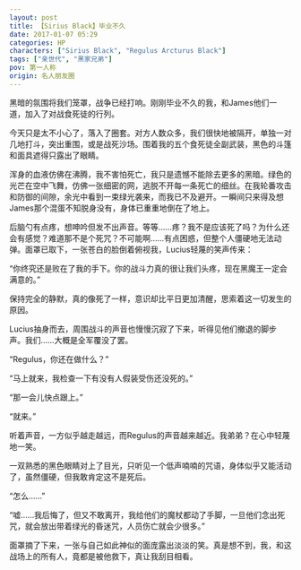 ```yaml
---
layout: post
title: 【Sirius Black】毕业不久
date: 2017-01-07 05:29
categories: HP
characters: ["Sirius Black", "Regulus Arcturus Black"]
tags: ["亲世代", "黑家兄弟"]
pov: 第一人称
origin: 名人朋友圈
---
```


黑暗的氛围将我们笼罩，战争已经打响。刚刚毕业不久的我，和James他们一道，加入了对战食死徒的行列。

今天只是太不小心了，落入了圈套。对方人数众多，我们很快地被隔开，单独一对几地打斗，突出重围，或是战死沙场。围着我的五个食死徒全副武装，黑色的斗篷和面具遮得只露出了眼睛。

浑身的血液仿佛在沸腾，我不害怕死亡，我只是遗憾不能除去更多的黑暗。绿色的光芒在空中飞舞，仿佛一张细密的网，逃脱不开每一条死亡的细丝。在我轮番攻击和防御的间隙，余光中看到一束绿光袭来，而我已不及避开。一瞬间只来得及想James那个混蛋不知脱身没有，身体已重重地倒在了地上。

后脑勺有点疼，想呻吟但发不出声音。等等……疼？我不是应该死了吗？为什么还会有感觉？难道那不是个死咒？不可能啊……有点困惑，但整个人僵硬地无法动弹。面罩已取下，一张苍白的脸倒着俯视我，Lucius轻蔑的笑声传来：

“你终究还是败在了我的手下。你的战斗力真的很让我们头疼，现在黑魔王一定会满意的。”

保持完全的静默，真的像死了一样，意识却比平日更加清醒，思索着这一切发生的原因。

Lucius抽身而去，周围战斗的声音也慢慢沉寂了下来，听得见他们撤退的脚步声。我们……大概是全军覆没了罢。

“Regulus，你还在做什么？”

“马上就来，我检查一下有没有人假装受伤还没死的。”

“那一会儿快点跟上。”

“就来。”

听着声音，一方似乎越走越远，而Regulus的声音越来越近。我弟弟？在心中轻蔑地一笑。

一双熟悉的黑色眼睛对上了目光，只听见一个低声喃喃的咒语，身体似乎又能活动了，虽然僵硬，但我敢肯定这不是死后。

“怎么……”

“嘘……我后悔了，但又不敢离开，我给他们的魔杖都动了手脚，一旦他们念出死咒，就会放出带着绿光的昏迷咒，人员伤亡就会少很多。”

面罩摘了下来，一张与自己如此神似的面庞露出淡淡的笑。真是想不到，我，和这战场上的所有人，竟都是被他救下，真让我刮目相看。
